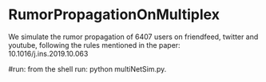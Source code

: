 # RumorPropagationOnMultiplex
We simulate the rumor propagation of 6407 users on friendfeed, twitter and youtube, following the rules mentioned in the paper: 10.1016/j.ins.2019.10.063 

#run:
 from the shell run: python multiNetSim.py.
